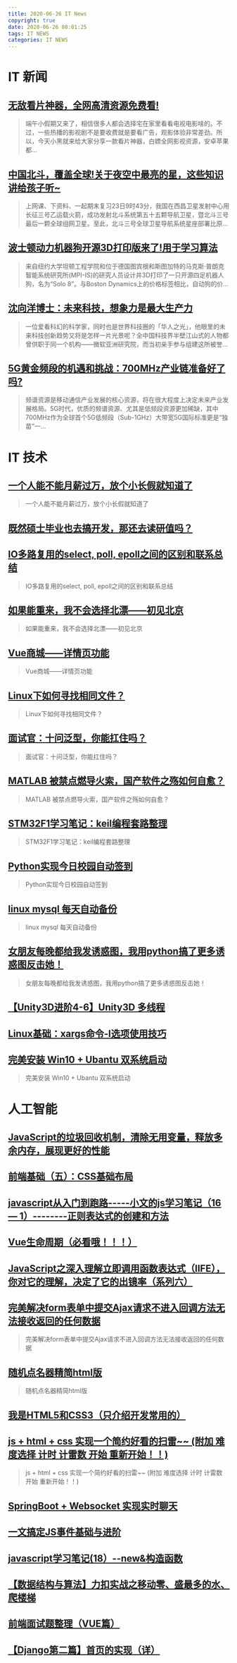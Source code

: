 ```yaml
---
title: 2020-06-26 IT News
copyright: true
date: 2020-06-26 08:01:25
tags: IT NEWS
categories: IT NEWS
---
```

# IT 新闻 
 ## [无敌看片神器，全网高清资源免费看!](http://mp.weixin.qq.com/s?src=11&timestamp=1593127864&ver=2423&signature=eXujR8xoXrnN8LXbaB9IzB15fbt02H1b*IzNu7EN2va1tcpzbMEnOvoF2JL5Q01c9lsMAfyKAiEeFKt0xvoZ6dfyjv5hu3lSn05-5uZrwIvrJr-VtbDSxRNkp2GwirT5&new=1)
 > 端午小假期又来了，相信很多人都会选择宅在家里看看电视电影啥的。不过，一些热播的影视剧不是要收费就是要看广告，观影体验非常差劲。所以，今天小黑就来给大家分享一款看片神器，白嫖全网影视资源，安卓苹果都...
 ## [中国北斗，覆盖全球!关于夜空中最亮的星，这些知识讲给孩子听~](http://mp.weixin.qq.com/s?src=11&timestamp=1593127864&ver=2423&signature=ik7xANcgt79WrzDqSSGWijMMCKSax*pb4AtnOry0AjBChh*3d1qwD3jOEAKfWL0kGuFMwuxD8qm-i24rhEwT9TfMNpDr9dltJXBkCfIHeGU1OUCovohGoU-189LxZHWZ&new=1)
 > 上网课、下资料、一起期末复习23日9时43分，我国在西昌卫星发射中心用长征三号乙运载火箭，成功发射北斗系统第五十五颗导航卫星，暨北斗三号最后一颗全球组网卫星。至此，北斗三号全球卫星导航系统星座部署比原...
 ## [波士顿动力机器狗开源3D打印版来了!用于学习算法](http://mp.weixin.qq.com/s?src=11&timestamp=1593127864&ver=2423&signature=ApKVvY1AIvhPp1JxbwLGCgFaAtZgYu4PxcPyBrJHg-lMllTWxIYc7dnd0XXPgBNGD*kAbs*E1KUWP0uYIpEuuCvEZEvZ2rt2KoD3SAIBoDTSjawKn1caTNRi*xZTIhpA&new=1)
 > 来自纽约大学坦顿工程学院和位于德国图宾根和斯图加特的马克斯·普朗克智能系统研究所(MPI-IS)的研究人员设计并3D打印了一只开源四足机器人狗，名为“Solo 8”。与Boston Dynamics上的价格标签相比，自动狗的价...
 ## [沈向洋博士：未来科技，想象力是最大生产力](http://mp.weixin.qq.com/s?src=11&timestamp=1593127864&ver=2423&signature=tbnbUpUsTwt6bGA61hm1EgP8arsjGdNiUhlc*4vg3D90u1d-0vIu3wuOMumgmTNHs5lu73*RZa4DV0bLz1UEX23B-Is8GcO3fh8gkqtMkYz191x6KJsR6OcZKPsfE23t&new=1)
 > 一位爱看科幻的科学家，同时也是世界科技圈的「华人之光」，他眼里的未来科技创新趋势又将是怎样一片光景呢？全中国科技界半壁江山式的人物都曾供职于同一个机构——微软亚洲研究院，而当初亲手参与组建这所被誉...
 ## [5G黄金频段的机遇和挑战：700MHz产业链准备好了吗?](http://mp.weixin.qq.com/s?src=11&timestamp=1593127864&ver=2423&signature=o0AiBNhIFe38JCBEkBRW0R9DCfvzhqq-Nv0rHqjZxfRtx9XrXkuWGuqx6FhqBqRdPGA8cINKFpu0OdMJ0HHSkMMY*2ueSuQh*6kWGtxbKNsqDPlAUZGgMbkOw8upvY3w&new=1)
 > 频谱资源是移动通信产业发展的核心资源，将在很大程度上决定未来产业发展格局。5G时代，优质的频谱资源、尤其是低频段资源更加稀缺，其中700MHz作为全球首个5G低频段（Sub-1GHz）大带宽5G国际标准更是“独苗”一...
# IT 技术 
 ## [一个人能不能月薪过万，放个小长假就知道了](https://blog.csdn.net/cuichongxin/article/details/106904655)
 > 一个人能不能月薪过万，放个小长假就知道了
 ## [既然硕士毕业也去搞开发，那还去读研值吗？](https://blog.csdn.net/wangshuaiwsws95/article/details/106916228)
 > 
 ## [IO多路复用的select, poll, epoll之间的区别和联系总结](https://blog.csdn.net/wang7807564/article/details/106244253)
 > IO多路复用的select, poll, epoll之间的区别和联系总结
 ## [如果能重来，我不会选择北漂——初见北京](https://blog.csdn.net/redhatforyou/article/details/104234120)
 > 如果能重来，我不会选择北漂——初见北京
 ## [Vue商城——详情页功能](https://blog.csdn.net/qq_41217480/article/details/105632335)
 > Vue商城——详情页功能
 ## [Linux下如何寻找相同文件？](https://blog.csdn.net/yychuyu/article/details/106908351)
 > Linux下如何寻找相同文件？
 ## [面试官：十问泛型，你能扛住吗？](https://blog.csdn.net/vi_young_95/article/details/106894980)
 > 面试官：十问泛型，你能扛住吗？
 ## [MATLAB 被禁点燃导火索，国产软件之殇如何自愈？](https://blog.csdn.net/weixin_45152865/article/details/106861103)
 > MATLAB 被禁点燃导火索，国产软件之殇如何自愈？
 ## [STM32F1学习笔记：keil编程套路整理](https://blog.csdn.net/Chelsea_n/article/details/106898376)
 > STM32F1学习笔记：keil编程套路整理
 ## [Python实现今日校园自动签到](https://blog.csdn.net/u014141055/article/details/106900805)
 > Python实现今日校园自动签到
 ## [linux mysql 每天自动备份](https://blog.csdn.net/Asia1752/article/details/106932229)
 > linux mysql 每天自动备份
 ## [女朋友每晚都给我发诱惑图，我用python搞了更多诱惑图反击她！](https://blog.csdn.net/weixin_44639314/article/details/106800104)
 > 女朋友每晚都给我发诱惑图，我用python搞了更多诱惑图反击她！
 ## [【Unity3D进阶4-6】Unity3D 多线程](https://blog.csdn.net/q764424567/article/details/106220899)
 > 
 ## [Linux基础：xargs命令-I选项使用技巧](https://blog.csdn.net/liumiaocn/article/details/105853141)
 > 
 ## [完美安装 Win10 + Ubantu 双系统启动](https://blog.csdn.net/ViatorSun/article/details/86819765)
 > 完美安装 Win10 + Ubantu 双系统启动
# 人工智能 
 ## [JavaScript的垃圾回收机制，清除无用变量，释放多余内存，展现更好的性能](https://blog.csdn.net/l_ppp/article/details/106858295)
 > 
 ## [前端基础（五）：CSS基础布局](https://blog.csdn.net/weixin_44571270/article/details/106891724)
 > 
 ## [javascript从入门到跑路-----小文的js学习笔记（16 — 1）--------正则表达式的创建和方法](https://blog.csdn.net/qq_45948983/article/details/106889920)
 > 
 ## [Vue生命周期（必看哦！！！）](https://blog.csdn.net/yu_yuxiaoer/article/details/106910374)
 > 
 ## [JavaScript之深入理解立即调用函数表达式（IIFE），你对它的理解，决定了它的出镜率（系列六）](https://blog.csdn.net/jbj6568839z/article/details/106824296)
 > 
 ## [完美解决form表单中提交Ajax请求不进入回调方法无法接收返回的任何数据](https://blog.csdn.net/Piconjo/article/details/106943672)
 > 完美解决form表单中提交Ajax请求不进入回调方法无法接收返回的任何数据
 ## [随机点名器精简html版](https://blog.csdn.net/futurism_/article/details/106938548)
 > 随机点名器精简html版
 ## [我是HTML5和CSS3（只介绍开发常用的）](https://blog.csdn.net/Miracle1203/article/details/106885755)
 > 
 ## [js + html + css 实现一个简约好看的扫雷~~ (附加 难度选择  计时 计雷数 开始 重新开始！！)](https://blog.csdn.net/qq_45173404/article/details/106921333)
 > js + html + css 实现一个简约好看的扫雷~~ (附加 难度选择  计时 计雷数 开始 重新开始！！)
 ## [SpringBoot + Websocket 实现实时聊天](https://blog.csdn.net/gmetbtgbki/article/details/106935762)
 > 
 ## [一文搞定JS事件基础与进阶](https://blog.csdn.net/qq_45737068/article/details/106946485)
 > 
 ## [javascript学习笔记(18）--new&构造函数](https://blog.csdn.net/azraelxuemo/article/details/106920357)
 > 
 ## [【数据结构与算法】力扣实战之移动零、盛最多的水、爬楼梯](https://blog.csdn.net/TriDiamond6/article/details/106951367)
 > 
 ## [前端面试题整理（VUE篇）](https://blog.csdn.net/weixin_45495667/article/details/106909508)
 > 
 ## [【Django第二篇】首页的实现（详）](https://blog.csdn.net/weixin_43648017/article/details/106933150)
 > 

    